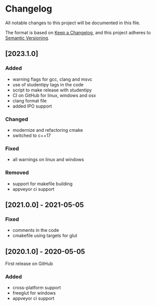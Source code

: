 # Changelog

All notable changes to this project will be documented in this file.

The format is based on [Keep a Changelog](https://keepachangelog.com/en/1.0.0/),
and this project adheres to [Semantic Versioning](https://semver.org/spec/v2.0.0.html).

## [2023.1.0]

### Added

- warning flags for gcc, clang and msvc
- use of studentipy tags in the code
- script to make release with studentipy
- CI on GitHub for linux, windows and osx
- clang format file
- added IPO support 

### Changed

- modernize and refactoring cmake
- switched to c++17

### Fixed

- all warnings on linux and windows

### Removed

- support for makefile building
- appveyor ci support

## [2021.0.0] - 2021-05-05

### Fixed

- comments in the code
- cmakefile using targets for glut

## [2020.1.0] - 2020-05-05

First release on GitHub

### Added

- cross-platform support
- freeglut for windows
- appveyor ci support
